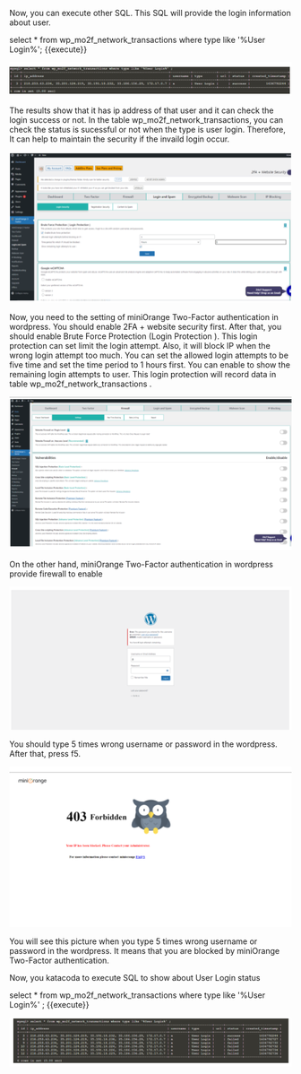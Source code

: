Now, you can execute other SQL. This SQL will provide the login information about user.

select * from wp_mo2f_network_transactions where type like '%User Login%'; {{execute}}

![Step35](./assets/35.png)

The results show that it has ip address of that user and it can check the login success or not. In the table wp_mo2f_network_transactions, you can check the status is sucessful or not when the type is user login. Therefore, It can help to maintain the security if the invaild login occur. 

![Step36](./assets/36.png)

Now, you need to the setting of miniOrange Two-Factor authentication in wordpress. You should enable 2FA + website security first. After that, you should enable Brute Force Protection (Login Protection ). This login protection can set limit the login attempt. Also, it will block IP when the wrong login attempt too much. You can set the allowed login attempts to be five time and set the time period to 1 hours first. You can enable to show the remaining login attempts to user. This login protection will record data in table wp_mo2f_network_transactions .

![Step37](./assets/37.png)

On the other hand, miniOrange Two-Factor authentication in wordpress provide firewall to enable 

![Step38](./assets/38.png)

You should type 5 times wrong username or password in the wordpress. After that, press f5. 

![Step39](./assets/39.png)

 

You will see this picture when you type 5 times wrong username or password in the wordpress. It means that you are blocked by miniOrange Two-Factor authentication. 

Now, you katacoda to execute  SQL to show about User Login status 

select * from wp_mo2f_network_transactions where type like '%User Login%' ; {{execute}}

![Step40](./assets/40.png)